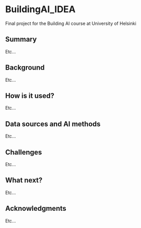# BuildingAI_IDEA
Final project for the Building AI course at University of Helsinki 
## Summary
Etc...

## Background
Etc...

## How is it used?
Etc...

## Data sources and AI methods
Etc...

## Challenges
Etc...

## What next?
Etc...

## Acknowledgments
Etc...

